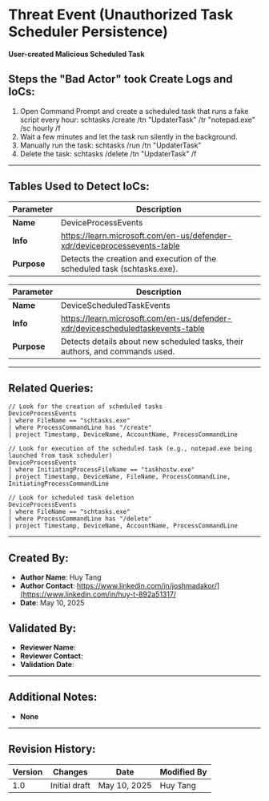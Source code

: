 # Threat Event (Unauthorized Task Scheduler Persistence)
**User-created Malicious Scheduled Task**

## Steps the "Bad Actor" took Create Logs and IoCs:
1. Open Command Prompt and create a scheduled task that runs a fake script every hour:
schtasks /create /tn "UpdaterTask" /tr "notepad.exe" /sc hourly /f
2. Wait a few minutes and let the task run silently in the background.
3. Manually run the task:
schtasks /run /tn "UpdaterTask"
4. Delete the task:
schtasks /delete /tn "UpdaterTask" /f

---

## Tables Used to Detect IoCs:
| **Parameter**       | **Description**                                                              |
|---------------------|------------------------------------------------------------------------------|
| **Name**| DeviceProcessEvents|
| **Info**|	https://learn.microsoft.com/en-us/defender-xdr/deviceprocessevents-table |
| **Purpose**| 	Detects the creation and execution of the scheduled task (schtasks.exe). |

| **Parameter**       | **Description**                                                              |
|---------------------|------------------------------------------------------------------------------|
| **Name**| DeviceScheduledTaskEvents |
| **Info**|https://learn.microsoft.com/en-us/defender-xdr/devicescheduledtaskevents-table|
| **Purpose**| Detects details about new scheduled tasks, their authors, and commands used. |

---

## Related Queries:
```kql
// Look for the creation of scheduled tasks
DeviceProcessEvents
| where FileName == "schtasks.exe"
| where ProcessCommandLine has "/create"
| project Timestamp, DeviceName, AccountName, ProcessCommandLine

// Look for execution of the scheduled task (e.g., notepad.exe being launched from task scheduler)
DeviceProcessEvents
| where InitiatingProcessFileName == "taskhostw.exe"
| project Timestamp, DeviceName, FileName, ProcessCommandLine, InitiatingProcessCommandLine

// Look for scheduled task deletion
DeviceProcessEvents
| where FileName == "schtasks.exe"
| where ProcessCommandLine has "/delete"
| project Timestamp, DeviceName, AccountName, ProcessCommandLine
```

---

## Created By:
- **Author Name**: Huy Tang
- **Author Contact**: https://www.linkedin.com/in/joshmadakor/](https://www.linkedin.com/in/huy-t-892a51317/
- **Date**: May 10, 2025

## Validated By:
- **Reviewer Name**: 
- **Reviewer Contact**: 
- **Validation Date**: 

---

## Additional Notes:
- **None**

---

## Revision History:
| **Version** | **Changes**                   | **Date**         | **Modified By**   |
|-------------|-------------------------------|------------------|-------------------|
| 1.0         | Initial draft                  | May 10, 2025  | Huy Tang  
